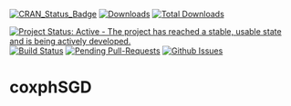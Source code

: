 [![CRAN_Status_Badge](http://www.r-pkg.org/badges/version/coxphSGD)](http://cran.r-project.org/web/packages/coxphSGD)
[![Downloads](http://cranlogs.r-pkg.org/badges/coxphSGD)](http://cran.rstudio.com/package=coxphSGD)
[![Total Downloads](http://cranlogs.r-pkg.org/badges/grand-total/coxphSGD?color=orange)](http://cranlogs.r-pkg.org/badges/grand-total/coxphSGD)

[![Project Status: Active - The project has reached a stable, usable state and is being actively developed.](http://www.repostatus.org/badges/latest/active.svg)](http://www.repostatus.org/#active)
[![Build Status](https://api.travis-ci.org/MarcinKosinski/coxphSGD.png)](https://travis-ci.org/MarcinKosinski/coxphSGD)
[![Pending Pull-Requests](http://githubbadges.herokuapp.com/MarcinKosinski/coxphSGD/pulls.svg?style=flat)](https://github.com/MarcinKosinski/coxphSGD/pulls)
[![Github Issues](http://githubbadges.herokuapp.com/MarcinKosinski/coxphSGD/issues.svg)](https://github.com/MarcinKosinski/coxphSGD/issues)

# coxphSGD
